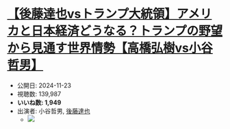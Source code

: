 # [【後藤達也vsトランプ大統領】アメリカと日本経済どうなる？トランプの野望から見通す世界情勢【高橋弘樹vs小谷哲男】](https://www.youtube.com/watch?v=8FGjBqOXPYw)
-   公開日: 2024-11-23
-   視聴数: 139,987
-   **いいね数: 1,949**
-   出演者: 小谷哲男, [後藤達也](/rehacq_fan/people/後藤達也 "wikilink")
    - [![](https://img.youtube.com/vi/8FGjBqOXPYw/hqdefault.jpg)](https://www.youtube.com/watch?v=8FGjBqOXPYw)
